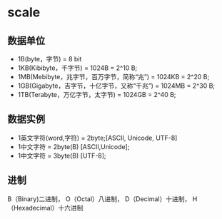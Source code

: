 # scale

## 数据单位

- 1B(byte，字节) = 8 bit
- 1KB(Kibibyte，千字节) = 1024B = 2^10 B;
- 1MB(Mebibyte，兆字节，百万字节，简称“兆”) = 1024KB = 2^20 B;
- 1GB(Gigabyte，吉字节，十亿字节，又称“千兆”) = 1024MB = 2^30 B;
- 1TB(Terabyte，万亿字节，太字节) = 1024GB = 2^40 B;

## 数据实例

- 1英文字符(word,字符) = 2byte;[ASCII, Unicode, UTF-8]
- 1中文字符 = 2byte(B) [ASCII,Unicode];
- 1中文字符 = 3byte(B) [UTF-8];

## 进制

B（Binary)二进制，
O（Octal）八进制，
D（Decimal）十进制，
H（Hexadecimal）十六进制
